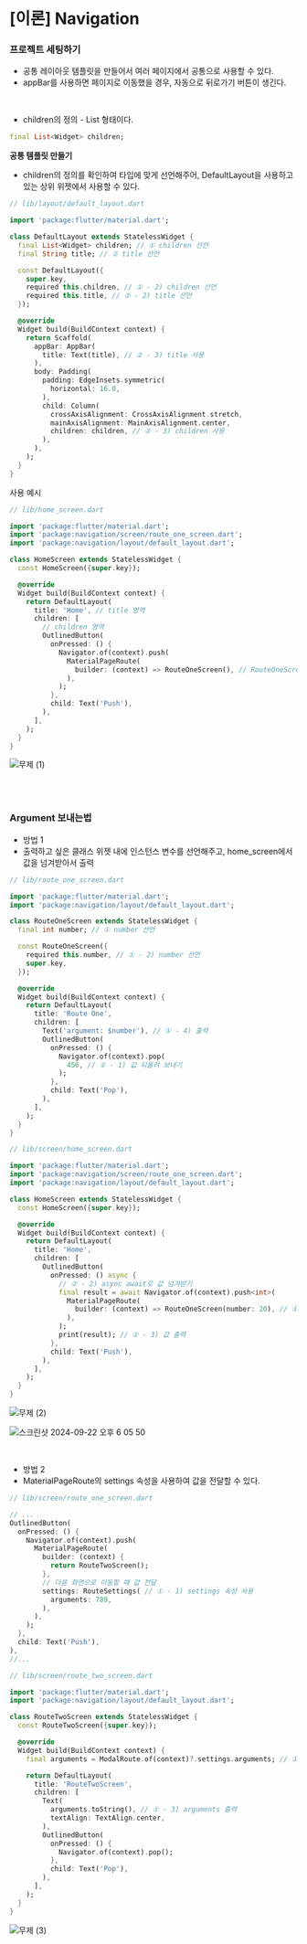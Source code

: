 # [이론] Navigation

### 프로젝트 세팅하기

- 공통 레이아웃 템플릿을 만들어서 여러 페이지에서 공통으로 사용할 수 있다.
- appBar를 사용하면 페이지로 이동했을 경우, 자동으로 뒤로가기 버튼이 생긴다.

<br>

- children의 정의 - List<Widget> 형태이다.
```dart
final List<Widget> children;
```

**공통 템플릿 만들기**

- children의 정의를 확인하여 타입에 맞게 선언해주어, DefaultLayout을 사용하고 있는 상위 위젯에서 사용할 수 있다.
```dart
// lib/layout/default_layout.dart

import 'package:flutter/material.dart';

class DefaultLayout extends StatelessWidget {
  final List<Widget> children; // ① children 선언
  final String title; // ② title 선언

  const DefaultLayout({
    super.key,
    required this.children, // ① - 2) children 선언
    required this.title, // ② - 2) title 선언
  });

  @override
  Widget build(BuildContext context) {
    return Scaffold(
      appBar: AppBar(
        title: Text(title), // ② - 3) title 사용
      ),
      body: Padding(
        padding: EdgeInsets.symmetric(
          horizontal: 16.0,
        ),
        child: Column(
          crossAxisAlignment: CrossAxisAlignment.stretch,
          mainAxisAlignment: MainAxisAlignment.center,
          children: children, // ② - 3) children 사용
        ),
      ),
    );
  }
}
```

사용 예시

```dart
// lib/home_screen.dart

import 'package:flutter/material.dart';
import 'package:navigation/screen/route_one_screen.dart';
import 'package:navigation/layout/default_layout.dart';

class HomeScreen extends StatelessWidget {
  const HomeScreen({super.key});

  @override
  Widget build(BuildContext context) {
    return DefaultLayout(
      title: 'Home', // title 영역
      children: [
        // children 영역
        OutlinedButton(
          onPressed: () {
            Navigator.of(context).push(
              MaterialPageRoute(
                builder: (context) => RouteOneScreen(), // RouteOneScreen 노출
              ),
            );
          },
          child: Text('Push'),
        ),
      ],
    );
  }
}
```

![무제 (1)](https://github.com/user-attachments/assets/22079116-44ec-4d50-bf1a-5e3203369470)

<br>
<br>

### Argument 보내는법

- 방법 1
- 출력하고 싶은 클래스 위젯 내에 인스턴스 변수를 선언해주고, home_screen에서 값을 넘겨받아서 출력

```dart
// lib/route_one_screen.dart

import 'package:flutter/material.dart';
import 'package:navigation/layout/default_layout.dart';

class RouteOneScreen extends StatelessWidget {
  final int number; // ① number 선언

  const RouteOneScreen({
    required this.number, // ① - 2) number 선언
    super.key,
  });

  @override
  Widget build(BuildContext context) {
    return DefaultLayout(
      title: 'Route One',
      children: [
        Text('argument: $number'), // ① - 4) 출력
        OutlinedButton(
          onPressed: () {
            Navigator.of(context).pop(
              456, // ② - 1) 값 되돌려 보내기
            );
          },
          child: Text('Pop'),
        ),
      ],
    );
  }
}
```

```dart
// lib/screen/home_screen.dart

import 'package:flutter/material.dart';
import 'package:navigation/screen/route_one_screen.dart';
import 'package:navigation/layout/default_layout.dart';

class HomeScreen extends StatelessWidget {
  const HomeScreen({super.key});

  @override
  Widget build(BuildContext context) {
    return DefaultLayout(
      title: 'Home',
      children: [
        OutlinedButton(
          onPressed: () async {
            // ② - 2) async await로 값 넘겨받기
            final result = await Navigator.of(context).push<int>( 
              MaterialPageRoute(
                builder: (context) => RouteOneScreen(number: 20), // ① - 3) 값 넘겨주기
              ),
            );
            print(result); // ② - 3) 값 출력
          },
          child: Text('Push'),
        ),
      ],
    );
  }
}
``` 

![무제 (2)](https://github.com/user-attachments/assets/116365e9-0aad-40e6-9c3b-034bb7c1770f)

![스크린샷 2024-09-22 오후 6 05 50](https://github.com/user-attachments/assets/9d2f7d50-12ec-4d64-8bd8-63e7422142e9)

<br>

- 방법 2
- MaterialPageRoute의 settings 속성을 사용하여 값을 전달할 수 있다.

```dart
// lib/screen/route_one_screen.dart

// ...
OutlinedButton(
  onPressed: () {
    Navigator.of(context).push(
      MaterialPageRoute(
        builder: (context) {
          return RouteTwoScreen();
        },
        // 다음 화면으로 이동할 때 값 전달
        settings: RouteSettings( // ① - 1) settings 속성 사용
          arguments: 789,
        ),
      ),
    );
  },
  child: Text('Push'),
),
//...
```

```dart
// lib/screen/route_two_screen.dart

import 'package:flutter/material.dart';
import 'package:navigation/layout/default_layout.dart';

class RouteTwoScreen extends StatelessWidget {
  const RouteTwoScreen({super.key});

  @override
  Widget build(BuildContext context) {
    final arguments = ModalRoute.of(context)?.settings.arguments; // ① - 2) arguments 선언

    return DefaultLayout(
      title: 'RouteTwoScreen',
      children: [
        Text(
          arguments.toString(), // ① - 3) arguments 출력
          textAlign: TextAlign.center,
        ),
        OutlinedButton(
          onPressed: () {
            Navigator.of(context).pop();
          },
          child: Text('Pop'),
        ),
      ],
    );
  }
}
```

![무제 (3)](https://github.com/user-attachments/assets/f011edc2-b6e2-43a1-b386-8926692309b0)
